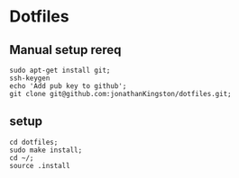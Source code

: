 # Dotfiles

## Manual setup rereq

```
sudo apt-get install git;
ssh-keygen
echo 'Add pub key to github';
git clone git@github.com:jonathanKingston/dotfiles.git;
```

## setup

```
cd dotfiles;
sudo make install;
cd ~/;
source .install
```
